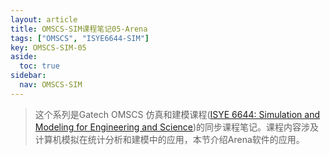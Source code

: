 ```yaml
---
layout: article
title: OMSCS-SIM课程笔记05-Arena
tags: ["OMSCS", "ISYE6644-SIM"]
key: OMSCS-SIM-05
aside:
  toc: true
sidebar:
  nav: OMSCS-SIM
---
```


> 这个系列是Gatech OMSCS 仿真和建模课程([ISYE 6644: Simulation and Modeling for Engineering and Science](https://omscs.gatech.edu/isye-6644-simulation-and-modeling-engineering-and-science))的同步课程笔记。课程内容涉及计算机模拟在统计分析和建模中的应用，本节介绍Arena软件的应用。
<!--more-->

